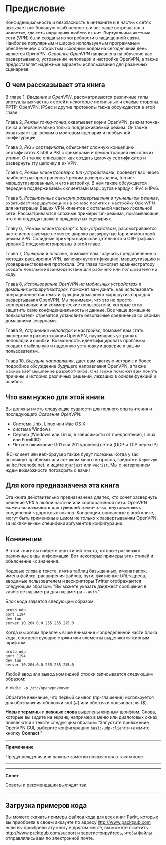 # Предисловие

Конфиденциальность и безопасность в интернете и в частных сетях вызывает все большую озабоченность и все чаще встречается в новостях, где есть нарушения любого из них. Виртуальные частные сети (VPN) были созданы из потребности в защищенной связи. Наиболее популярным и широко используемым программным обеспечением с открытым исходным кодом на сегодняшний день является OpenVPN. _Освоение OpenVPN_ направлена на обучение вас развертыванию, устранению неполадок и настройке OpenVPN, а также предоставляет надежные варианты использования для различных сценариев.

## О чем рассказывает эта книга

В главе 1, _Введение в OpenVPN_, рассматриваются различные типы виртуальных частных сетей и некоторые их сильные и слабые стороны. PPTP, OpenVPN, IPSec и другие протоколы также обсуждаются в этой главе.

Глава 2, _Режим точка-точка_, охватывает корни OpenVPN, режим точка-точка и первоначально только поддерживаемый режим. Он также охватывает tap-режим в мостовом сценарии и необычной конфигурации.

Глава 3, _PKI и сертификаты_, объясняет сложную концепцию сертификатов X.509 и PKI с примерами и демонстрацией нескольких утилит. Он также описывает, как создать цепочку сертификатов и развернуть эту цепочку в их VPN.

Глава 4, _Режим клиент/сервер с tun-устройствами_, проведет вас через наиболее распространенный режим развертывания, tun или маршрутизированный, и его настройку. В нем также обсуждается передача поддерживаемых клиентами маршрутов наряду с IPv4 и IPv6.

Глава 5, _Расширенные сценарии развертывания в туннельном режиме_, охватывает маршрутизацию на основе политик и настройку OpenVPN для интеграции Ваших VPN-клиентов с остальной частью локальной сети. Рассматриваются сложные примеры tun-режима, показывающие, что они подходят даже в продвинутых сценариях.

Главу 6, _"Режим клиент/сервер" с tap-устройством_, рассматриваются часто используемые не менее широко развернутые tap или мостовой режим VPN. Солидные примеры широковещательного и OSI-трафика уровня 2 продемонстрированы в этой главе.

Глава 7, _Сценарии и плагины_, поможет вам получить представление о методах расширения VPN, включая аутентификацию, маршрутизацию и усовершенствования протокола. Эта глава помогает администратору создать локальное взаимодействие для рабочего или пользователя на ходу.

Глава 8, _Использование OpenVPN на мобильных устройствах и домашних маршрутизаторах_, поможет вам узнать, как использовать операционные системы и функции домашнего маршрутизатора для развертывания OpenVPN. Мы понимаем, что это не просто корпоративные или коммерческие пользователи, которые хотят защитить свою конфиденциальность и данные. Все чаще домашние пользователи стремятся установить безопасные соединения со своими домашними ресурсами.

Глава 9, _Устранение неполадок и настройка_, поможет вам стать экспертом в развертывании OpenVPN, научившись устранять неполадки и ошибки. Возможность идентифицировать проблемы создает стабильную и надежную установку и доверие к вашим пользователям.

Глава 10, _Будущие направления_, дает вам краткую историю и более подробное обсуждение будущего направления OpenVPN, а также раскрывает мышление разработчиков. Она также поможет вам понять причины и историю различных решений, лежащих в основе функций и ошибок.

## Что вам нужно для этой книги

Вы должны иметь следующие сущности для полного опыта чтения и последующего _Освоения OpenVPN_:

* Система Unix, Linux или Mac OS X
* система Windows
* Сервер (Windows или Linux, в зависимости от предпочтения, Linux или FreeBSD)
* Четкое понимание (101 или 201 уровень) сетей (UDP и TCP через IP)

IRC-клиент или веб-браузер также будут полезны. Когда у вас возникнут проблемы или слишком много вопросов, зайдите в #`openvpn` на irc.freenode.net, и ищите `@janjust` или `@ecrist`. Мы с нетерпением ждем возможности поговорить с вами!

## Для кого предназначена эта книга

Эта книга действительно предназначена для тех, кто хочет развернуть решение VPN в любой частной или корпоративной сети. OpenVPN можно использовать для туннелей точка-точка, внутрисетевых соединений и дорожных воинов. Концепции, описанные в этой книге, могут быть применены в целом не только к развертываниям OpenVPN, за исключением специфики аргументов конфигурации.

## Конвенции

В этой книге вы найдете ряд стилей текста, которые различают различные виды информации. Вот некоторые примеры этих стилей и объяснение их значения.

Кодовые слова в тексте, имена таблиц базы данных, имена папок, имена файлов, расширения файлов, пути, фиктивные URL-адреса, вводимые пользователем и дескрипторы Twitter отображаются следующим образом: "Вы можете указать дайджест сообщения в качестве параметра для параметра `--auth`."

Блок кода задается следующим образом:

```
proto udp
port 1194
dev tun
server 10.200.0.0 255.255.255.0
```

Когда мы хотим привлечь ваше внимание к определенной части блока кода, соответствующие строки или элементы выделяются жирным шрифтом:

```
proto udp
port 1194
dev tun
server 10.200.0.0 255.255.255.0
```

Любой ввод или вывод командной строки записывается следующим образом:

```
# mkdir -p /etc/openvpn/movpn
```

Обратите внимание, что первый символ (приглашение) используется для обозначения оболочки root (#) или оболочки пользователя ($).

**Новые термины** и **важные слова** выделены жирным шрифтом. Слова, которые вы видите на экране, например в меню или диалоговых окнах, появляются в тексте следующим образом: "Запустите приложение OpenVPN GUI, выберите конфигурацию `basic-udp-client` и нажмите кнопку **Connect**."

---

**Примечание**

Предупреждения или важные заметки появляются в таком поле.

---

---

**Совет**

Советы и рекомендации выглядят так.

---

## Загрузка примеров кода

Вы можете скачать примеры файлов кода для всех книг Packt, которые вы приобрели в своем аккаунте по адресу http://www.packtpub.com если вы приобрели эту книгу в другом месте, вы можете посетить http://www.packtpub.com/support и зарегистрируйтесь, чтобы файлы отправлялись вам по электронной почте.
